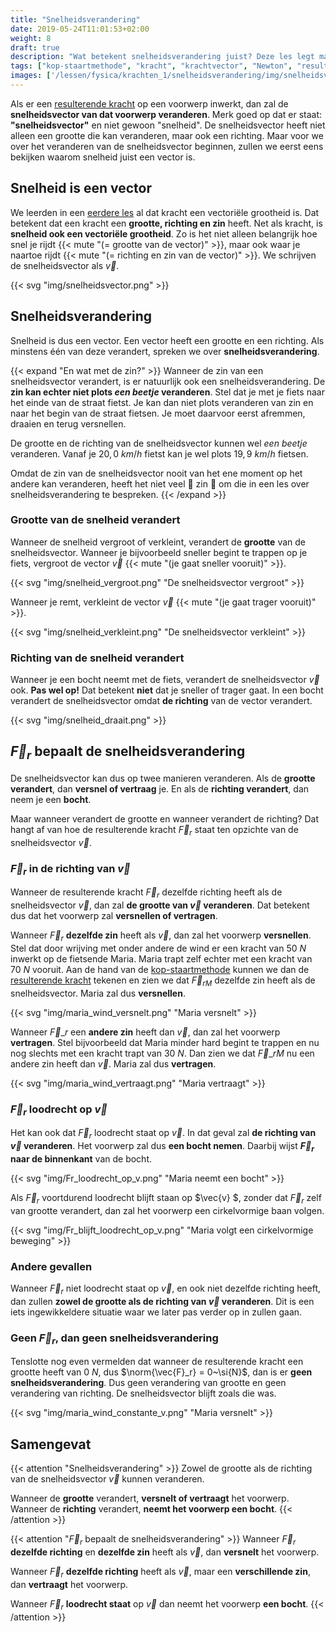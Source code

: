 ```yaml
---
title: "Snelheidsverandering"
date: 2019-05-24T11:01:53+02:00
weight: 8
draft: true
description: "Wat betekent snelheidsverandering juist? Deze les legt maakt het aan de hand van illustraties duidelijk. We tonen eerst wat er gebeurt wanneer de grootte of de richting van de snelheidsvector veranderen. Verder wordt er uitgelegd welke soort verandering volgt voor bepaalde resulterende krachten. Alle illustraties mag je gratis gebruiken in je eigen lessen."
tags: ["kop-staartmethode", "kracht", "krachtvector", "Newton", "resulterende kracht", "snelheidsvector", "snelheidsverandering", "verandering van snelheid", "verandering van snelheidsvector"]
images: ['/lessen/fysica/krachten_1/snelheidsverandering/img/snelheidsvector.png', '/lessen/fysica/krachten_1/snelheidsverandering/img/snelheid_vergroot.png', '/lessen/fysica/krachten_1/snelheidsverandering/img/snelheid_verkleint.png', '/lessen/fysica/krachten_1/snelheidsverandering/img/snelheid_draait.png', '/lessen/fysica/krachten_1/snelheidsverandering/img/maria_wind_versnelt.png', '/lessen/fysica/krachten_1/snelheidsverandering/img/maria_wind_vertraagt.png', '/lessen/fysica/krachten_1/snelheidsverandering/img/Fr_loodrecht_op_v.png', '/lessen/fysica/krachten_1/snelheidsverandering/img/Fr_blijft_loodrecht_op_v.png', '/lessen/fysica/krachten_1/snelheidsverandering/img/maria_wind_constante_v.png']
---
```

Als er een [resulterende kracht](../resulterende_kracht) op een voorwerp
inwerkt, dan zal de **snelheidsvector van dat voorwerp veranderen**.  Merk goed
op dat er staat: **"snelheidsvector"** en niet gewoon "snelheid". De
snelheidsvector heeft niet alleen een grootte die kan veranderen, maar ook een
richting. Maar voor we over het veranderen van de snelheidsvector beginnen,
zullen we eerst eens bekijken waarom snelheid juist een vector is.

## Snelheid is een vector
We leerden in een [eerdere les](../krachtvector) al dat kracht een
vectoriële grootheid is. Dat betekent dat een kracht een **grootte, richting en
zin** heeft. Net als kracht, is **snelheid ook een vectoriële grootheid**. Zo
is het niet alleen belangrijk hoe snel je rijdt
{{< mute "(= grootte van de vector)" >}}, maar ook waar je naartoe rijdt
{{< mute "(= richting en zin van de vector)" >}}. We schrijven de
snelheidsvector als $\vec{v}$.

{{< svg "img/snelheidsvector.png" >}}

## Snelheidsverandering
Snelheid is dus een vector. Een vector heeft een grootte en een richting. Als
minstens één van deze verandert, spreken we over **snelheidsverandering**.

{{< expand "En wat met de zin?" >}}
Wanneer de zin van een snelheidsvector verandert, is er natuurlijk ook een
snelheidsverandering. De **zin kan echter niet plots *een beetje* veranderen**.
Stel dat je met je fiets naar het einde van de straat fietst. Je kan dan niet
plots veranderen van zin en naar het begin van de straat fietsen. Je moet
daarvoor eerst afremmen, draaien en terug versnellen.

De grootte en de richting van de snelheidsvector kunnen wel *een beetje*
veranderen. Vanaf je $20{,} 0~\si{km/h}$ fietst kan je wel plots
$19{,}9~\si{km/h}$ fietsen.

Omdat de zin van de snelheidsvector nooit van het ene moment op het andere kan
veranderen, heeft het niet veel 🤡 zin 🤡 om die in een les over
snelheidsverandering te bespreken.
{{< /expand >}}

### Grootte van de snelheid verandert
Wanneer de snelheid vergroot of verkleint, verandert de **grootte** van de
snelheidsvector. Wanneer je bijvoorbeeld sneller begint te trappen op je fiets,
vergroot de vector $\vec{v}$ {{< mute "(je gaat sneller vooruit)" >}}.

{{< svg "img/snelheid_vergroot.png" "De snelheidsvector vergroot" >}}

Wanneer je remt, verkleint de vector $\vec{v}$ {{< mute "(je gaat trager vooruit)" >}}.

{{< svg "img/snelheid_verkleint.png" "De snelheidsvector verkleint" >}}

### Richting van de snelheid verandert
Wanneer je een bocht neemt met de fiets, verandert de snelheidsvector $\vec{v}$
ook. **Pas wel op!** Dat betekent **niet** dat je sneller of trager gaat. In
een bocht verandert de snelheidsvector omdat **de richting** van de vector
verandert.

{{< svg "img/snelheid_draait.png" >}}

## $\vec{F}_r$ bepaalt de snelheidsverandering

De snelheidsvector kan dus op twee manieren veranderen. Als de **grootte
verandert**, dan **versnel of vertraag** je. En als de **richting verandert**,
dan neem je een **bocht**.

Maar wanneer verandert de grootte en wanneer verandert de richting? Dat hangt
af van hoe de resulterende kracht $\vec{F}_r$ staat ten opzichte van de
snelheidsvector $\vec{v}$.

### $\vec{F}_r$ in de richting van $\vec{v}$
Wanneer de resulterende kracht $\vec{F}_r$ dezelfde richting heeft als de
snelheidsvector $\vec{v}$, dan zal **de grootte van $\vec{v}$ veranderen**. Dat
betekent dus dat het voorwerp zal **versnellen of vertragen**.

Wanneer $\vec{F}_r$ **dezelfde zin** heeft als $\vec{v}$, dan zal het voorwerp
**versnellen**. Stel dat door wrijving met onder andere de wind er een kracht
van $50~\si{N}$ inwerkt op de fietsende Maria. Maria trapt zelf echter met een
kracht van $70~\si{N}$ vooruit. Aan de hand van de
[kop-staartmethode](../../../wiskunde/vector_1/grafisch_optellen/#kop-staartmethode)
kunnen we dan de [resulterende
kracht](../resulterende_kracht#resulterende-kracht-tekenen) tekenen en zien we
dat $\vec{F}_{rM}$ dezelfde zin heeft als de snelheidsvector. Maria zal dus
**versnellen**.

{{< svg "img/maria_wind_versnelt.png" "Maria versnelt" >}}

Wanneer $\vec{F}\_r$ een **andere zin** heeft dan $\vec{v}$, dan zal het
voorwerp **vertragen**. Stel bijvoorbeeld dat Maria minder hard begint te
trappen en nu nog slechts met een kracht trapt van $30~\si{N}$. Dan zien we dat
$\vec{F}\_{rM}$ nu een andere zin heeft dan $\vec{v}$. Maria zal dus
**vertragen**.

{{< svg "img/maria_wind_vertraagt.png" "Maria vertraagt" >}}

### $\vec{F}_r$ loodrecht op $\vec{v}$
Het kan ook dat $\vec{F}_r$ loodrecht staat op $\vec{v}$. In dat geval zal **de
richting van $\vec{v}$ veranderen**. Het voorwerp zal dus **een bocht nemen**.
Daarbij wijst **$\vec{F}_r$ naar de binnenkant** van de bocht.

{{< svg "img/Fr_loodrecht_op_v.png" "Maria neemt een bocht" >}}

Als $\vec{F}_r$ voortdurend loodrecht blijft staan op $\vec{v} $, zonder dat
$\vec{F}_r$ zelf van grootte verandert, dan zal het voorwerp een cirkelvormige
baan volgen.

{{< svg "img/Fr_blijft_loodrecht_op_v.png" "Maria volgt een cirkelvormige beweging" >}}

### Andere gevallen
Wanneer $\vec{F}_r$ niet loodrecht staat op $\vec{v}$, en ook niet dezelfde
richting heeft, dan zullen **zowel de grootte als de richting van $\vec{v}$
veranderen**. Dit is een iets ingewikkeldere situatie waar we later pas verder
op in zullen gaan.

### Geen $\vec{F}_r$, dan geen snelheidsverandering

Tenslotte nog even vermelden dat wanneer de resulterende kracht een grootte
heeft van $0~\si{N}$, dus $\norm{\vec{F}_r} = 0~\si{N}$, dan is er **geen
snelheidsverandering**. Dus geen verandering van grootte en geen verandering
van richting. De snelheidsvector blijft zoals die was.

{{< svg "img/maria_wind_constante_v.png" "Maria versnelt" >}}
## Samengevat

{{< attention "Snelheidsverandering" >}}
Zowel de grootte als de richting van de snelheidsvector $\vec{v}$ kunnen veranderen.

Wanneer de **grootte** verandert, **versnelt of vertraagt** het voorwerp. Wanneer de **richting** verandert, **neemt het voorwerp een bocht**.
{{< /attention >}}

{{< attention "$\vec{F}_r$ bepaalt de snelheidsverandering" >}}
Wanneer $\vec{F}_r$ **dezelfde richting** en **dezelfde zin** heeft als $\vec{v}$, dan **versnelt** het voorwerp.

Wanneer $\vec{F}_r$ **dezelfde richting** heeft als $\vec{v}$, maar een **verschillende zin**, dan **vertraagt** het voorwerp.

Wanneer $\vec{F}_r$ **loodrecht staat** op $\vec{v}$ dan neemt het voorwerp **een bocht**.
{{< /attention >}}
